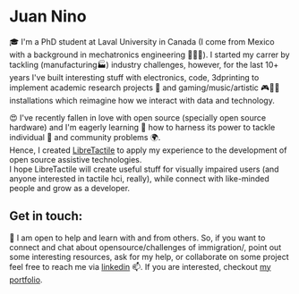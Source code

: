 
# Juan Nino

🎓 I'm a PhD student at Laval University in Canada (I come from Mexico with a background in mechatronics engineering 🦾🧑‍🛠️). I started my carrer by tackling (manufacturing🏭) industry challenges, however, for the last 10+ years I've built interesting stuff with electronics, code, 3dprinting to implement academic research projects 🏫 and gaming/music/artistic  🎮🎹🎨 installations which reimagine how we interact with data and technology.
 
😍 I've recently fallen in love with open source  (specially open source hardware) and  I'm eagerly learning 🌱 how to harness its power to tackle individual 👤 and community problems 🌍.  
Hence, I created [LibreTactile](https://github.com/LibreTactile) to apply my experience to the development of open source assistive technologies.  
I hope LibreTactile will create useful stuff for visually impaired users (and anyone interested in tactile hci, really), while connect with like-minded people and grow as a developer. 


## Get in touch:
🤝 I am open to help and learn with and from others. So, if you want to connect and chat about opensource/challenges of immigration/, point out some interesting resources, ask for my help, or collaborate on some project feel free to reach me via [linkedin](https://www.linkedin.com/in/nino-juan/) 📫. 
If you are interested, checkout [my portfolio](https://www.juannino.dev/).
